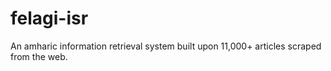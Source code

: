 # felagi-isr
An amharic information retrieval system built upon 11,000+ articles scraped from the web.
